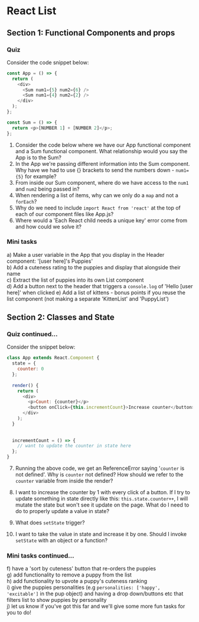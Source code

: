 # React List

## Section 1: Functional Components and props

### Quiz

Consider the code snippet below:

```js
const App = () => {
  return (
    <div>
      <Sum num1={5} num2={6} />
      <Sum num1={4} num2={2} />
    </div>
  );
};

const Sum = () => {
  return <p>[NUMBER 1] + [NUMBER 2]</p>;
};
```

1) Consider the code below where we have our App functional component and a Sum functional component.  What relationship would you say the App is to the Sum?
2) In the App we're passing different information into the Sum component. Why have we had to use {} brackets to send the numbers down - `num1={5}` for example?
3) From inside our Sum component, where do we have access to the `num1` and `num2` being passed in?
4) When rendering a list of items, why can we only do a `map` and not a `forEach`?
5) Why do we need to include `import React from 'react'` at the top of each of our component files like App.js?
6) Where would a 'Each React child needs a unique key' error come from and how could we solve it?

### Mini tasks

a) Make a user variable in the App that you display in the Header component: '[user here]'s Puppies'  
b) Add a cuteness rating to the puppies and display that alongside their name  
c) Extract the list of puppies into its own List component  
d) Add a button next to the header that triggers a `console.log` of 'Hello [user here]' when clicked
e) Add a list of kittens - bonus points if you reuse the list component (not making a separate 'KittenList' and 'PuppyList')  

## Section 2: Classes and State

### Quiz continued...

Consider the snippet below: 

```js
class App extends React.Component {
  state = {
    counter: 0
  };
  
  render() {
    return (
      <div>
        <p>Count: {counter}</p>
        <button onClick={this.incrementCount}>Increase counter</button>
      </div>
    );
  }
  
  
  incrementCount = () => {
    // want to update the counter in state here
  };
}

```

7) Running the above code, we get an ReferenceError saying '`counter` is not defined'.  Why is `counter` not defined? How should we refer to the `counter` variable from inside the render?

8) I want to increase the counter by 1 with every click of a button.  If I try to update something in state directly like this: `this.state.counter++`, I will mutate the state but won't see it update on the page.  What do I need to do to properly update a value in state?

9) What does `setState` trigger?

10) I want to take the value in state and increase it by one. Should I invoke `setState` with an object or a function?

### Mini tasks continued...

f) have a 'sort by cuteness' button that re-orders the puppies   
g) add functionality to remove a puppy from the list  
h) add functionality to upvote a puppy's cuteness ranking  
i) give the puppies personalities (e.g `personalities: ['happy', 'excitable']` in the pup object) and having a drop   down/buttons etc that filters list to show puppies by personality   
j) let us know if you've got this far and we'll give some more fun tasks for you to do!   
